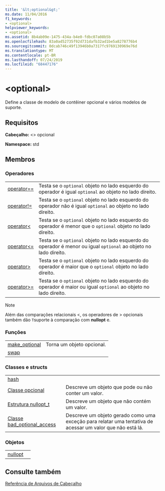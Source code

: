 ```yaml
---
title: '&lt;optional&gt;'
ms.date: 11/04/2016
f1_keywords:
- <optional>
helpviewer_keywords:
- <optional>
ms.assetid: 8b4ab09e-1475-434a-b4e0-fdbc07a08b5b
ms.openlocfilehash: 83a0ad52735f92d731dafb32ad1be5a8278776b4
ms.sourcegitcommit: 0dcab746c49f13946b0a7317fc9769130969e76d
ms.translationtype: MT
ms.contentlocale: pt-BR
ms.lasthandoff: 07/24/2019
ms.locfileid: "68447176"
---
```

# <a name="ltoptionalgt"></a>&lt;optional&gt;

Define a classe de modelo de contêiner opcional e vários modelos de suporte.

## <a name="requirements"></a>Requisitos

**Cabeçalho:** \<> opcional

**Namespace:** std

## <a name="members"></a>Membros

### <a name="operators"></a>Operadores

|||
|-|-|
|[operator==](../standard-library/optional-operators.md#op_eq_eq)|Testa se o `optional` objeto no lado esquerdo do operador é igual `optional` ao objeto no lado direito.|
|[operator!=](../standard-library/optional-operators.md#op_neq)|Testa se o `optional` objeto no lado esquerdo do operador não é igual `optional` ao objeto no lado direito.|
|[operator<](../standard-library/optional-operators.md#op_lt)|Testa se o `optional` objeto no lado esquerdo do operador é menor que o `optional` objeto no lado direito.|
|[operator<=](../standard-library/optional-operators.md#op_lt_eq)|Testa se o `optional` objeto no lado esquerdo do operador é menor ou igual `optional` ao objeto no lado direito.|
|[operator>](../standard-library/optional-operators.md#op_gt)|Testa se o `optional` objeto no lado esquerdo do operador é maior que o `optional` objeto no lado direito.|
|[operator>=](../standard-library/optional-operators.md#op_lt_eq)|Testa se o `optional` objeto no lado esquerdo do operador é maior ou igual `optional` ao objeto no lado direito.|

> [!NOTE]
> Além das comparações relacionais \<, os operadores de > opcionais também dão `T`suporte à comparação com **nullopt** e.

### <a name="functions"></a>Funções

|||
|-|-|
|[make_optional](../standard-library/optional-functions.md#make_optional)|Torna um objeto opcional.|
|[swap](../standard-library/optional-functions.md#swap)||

### <a name="classes-and-structs"></a>Classes e structs

|||
|-|-|
|[hash]()||
|[Classe opcional](../standard-library/optional-class.md)|Descreve um objeto que pode ou não conter um valor.|
|[Estrutura nullopt_t](../standard-library/nullopt-t-structure.md)|Descreve um objeto que não contém um valor.|
|[Classe bad_optional_access](../standard-library/bad-optional-access-class.md)|Descreve um objeto gerado como uma exceção para relatar uma tentativa de acessar um valor que não está lá.|

### <a name="objects"></a>Objetos

|||
|-|-|
|[nullopt](../standard-library/optional-functions.md#nullopt)||

## <a name="see-also"></a>Consulte também

[Referência de Arquivos de Cabeçalho](../standard-library/cpp-standard-library-header-files.md)
